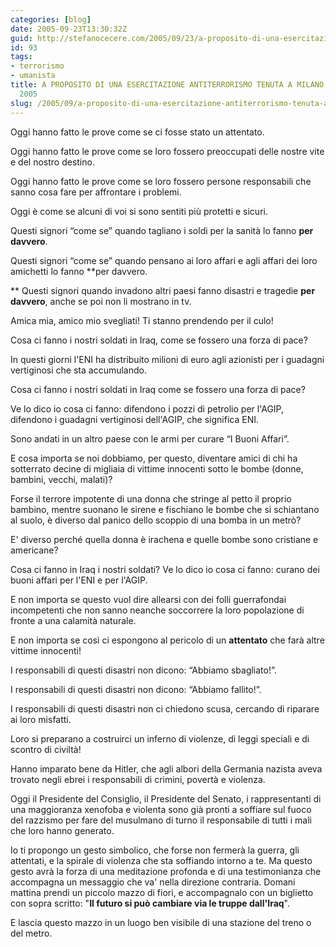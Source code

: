 ```yaml
---
categories: [blog]
date: 2005-09-23T13:30:32Z
guid: http://stefanocecere.com/2005/09/23/a-proposito-di-una-esercitazione-antiterrorismo-tenuta-a-milano-il-23-settembre-2005/
id: 93
tags:
- terrorismo
- umanista
title: A PROPOSITO DI UNA ESERCITAZIONE ANTITERRORISMO TENUTA A MILANO IL 23 SETTEMBRE
  2005
slug: /2005/09/a-proposito-di-una-esercitazione-antiterrorismo-tenuta-a-milano-il-23-settembre-2005/
---
```


Oggi hanno fatto le prove come se ci fosse stato un attentato.
  
Oggi hanno fatto le prove come se loro fossero preoccupati delle nostre vite e del nostro destino.
  
Oggi hanno fatto le prove come se loro fossero persone responsabili che sanno cosa fare per affrontare i problemi.
  
Oggi è come se alcuni di voi si sono sentiti più protetti e sicuri.

Questi signori &#x201c;come se&#x201d; quando tagliano i soldi per la sanità lo fanno **per davvero**.
  
Questi signori &#x201c;come se&#x201d; quando pensano ai loro affari e agli affari dei loro amichetti lo fanno **per davvero.
  
** Questi signori quando invadono altri paesi fanno disastri e tragedie **per davvero**, anche se poi non li mostrano in tv.

Amica mia, amico mio svegliati! Ti stanno prendendo per il culo!
  
Cosa ci fanno i nostri soldati in Iraq, come se fossero una forza di pace?
  
In questi giorni l'ENI ha distribuito milioni di euro agli azionisti per i guadagni vertiginosi che sta accumulando.
  
Cosa ci fanno i nostri soldati in Iraq come se fossero una forza di pace?
  
Ve lo dico io cosa ci fanno: difendono i pozzi di petrolio per l'AGIP, difendono i guadagni vertiginosi dell'AGIP, che significa ENI.
  
Sono andati in un altro paese con le armi per curare &#x201c;I Buoni Affari&#x201d;.

E cosa importa se noi dobbiamo, per questo, diventare amici di chi ha sotterrato decine di migliaia di vittime innocenti sotto le bombe (donne, bambini, vecchi, malati)?
  
Forse il terrore impotente di una donna che stringe al petto il proprio bambino, mentre suonano le sirene e fischiano le bombe che si schiantano al suolo, è diverso dal panico dello scoppio di una bomba in un metrò?
  
E' diverso perché quella donna è irachena e quelle bombe sono cristiane e americane?
  
Cosa ci fanno in Iraq i nostri soldati? Ve lo dico io cosa ci fanno: curano dei buoni affari per l'ENI e per l'AGIP.

E non importa se questo vuol dire allearsi con dei folli guerrafondai incompetenti che non sanno neanche soccorrere la loro popolazione di fronte a una calamità naturale.
  
E non importa se così ci espongono al pericolo di un **attentato** che farà altre vittime innocenti!

I responsabili di questi disastri non dicono: &#x201c;Abbiamo sbagliato!&#x201d;.
  
I responsabili di questi disastri non dicono: &#x201c;Abbiamo fallito!&#x201d;.
  
I responsabili di questi disastri non ci chiedono scusa, cercando di riparare ai loro misfatti.

Loro si preparano a costruirci un inferno di violenze, di leggi speciali e di scontro di civiltà!
  
Hanno imparato bene da Hitler, che agli albori della Germania nazista aveva trovato negli ebrei i responsabili di crimini, povertà e violenza.
  
Oggi il Presidente del Consiglio, il Presidente del Senato, i rappresentanti di una maggioranza xenofoba e violenta sono già pronti a soffiare sul fuoco del razzismo per fare del musulmano di turno il responsabile di tutti i mali che loro hanno generato.

Io ti propongo un gesto simbolico, che forse non fermerà la guerra, gli attentati, e la spirale di violenza che sta soffiando intorno a te. Ma questo gesto avrà la forza di una meditazione profonda e di una testimonianza che accompagna un messaggio che va' nella direzione contraria. Domani mattina prendi un piccolo mazzo di fiori, e accompagnalo con un biglietto con sopra scritto: "**Il futuro si può cambiare via le truppe dall'Iraq**".
  
E lascia questo mazzo in un luogo ben visibile di una stazione del treno o del metro.